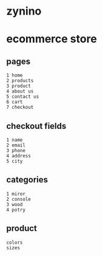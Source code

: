 







# zynino




# ecommerce store
  
  ## pages
    1 home
    2 products
    3 product
    4 about us
    5 contact us
    6 cart
    7 checkout
    


  ## checkout fields
    1 name
    2 email
    3 phone
    4 address
    5 city

    
  
  ## categories
    1 miror 
    2 console
    3 wood
    4 potry
    
    
    
  ## product
    
    colors
    sizes
    
  
    
    
    
    
    
